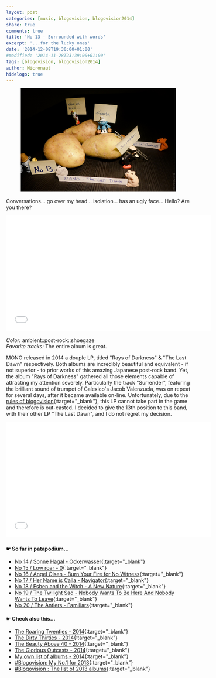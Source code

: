 ```yaml
---
layout: post
categories: [music, blogovision, blogovision2014]
share: true
comments: true
title: 'No 13 - Surrounded with words'
excerpt: '...for the lucky ones'
date: '2014-12-08T19:30:00+01:00'
#modified: '2014-11-28T23:39:00+01:00'
tags: [blogovision, blogovision2014]
author: Micronaut
hidelogo: true
---
```

<figure>
	<a href="/images/posts/blogovision/Mono.jpg"><img src="/images/posts/blogovision/Mono.jpg" alt="Mono-Image" class="center"/></a>
</figure>

Conversations... go over my head... isolation... has an ugly face... Hello? Are you there?

<iframe width="560" height="315" src="//www.youtube.com/embed/QQPhwQK4H1U" frameborder="0" allowfullscreen>&nbsp;</iframe>

*Color:* ambient::post-rock::shoegaze<br/>
*Favorite tracks:*  The entire album is great. 

MONO released in 2014 a douple LP, titled "Rays of Darkness" & "The Last Dawn" respectively. Both albums are incredibly beautiful and equivalent - if not superior - to prior works of this amazing Japanese post-rock band. Yet, the album "Rays of Darkness" gathered all those elements capable of attracting my attention severely. Particularly the track "Surrender", featuring the brilliant sound of trumpet of Calexico's Jacob Valenzuela, was on repeat for several days, after it became available on-line. Unfortunately, due to the [rules of blogovision](https://gone4sure.wordpress.com/2014/11/03/blogovision-2014-a-fine-mess/){:target="_blank"}, this LP cannot take part in the game and therefore is out-casted. I decided to give the 13th position to this band, with their other LP "The Last Dawn", and I do not regret my decision.

<iframe width="560" height="315" src="//www.youtube.com/embed/V36pcOxI92E" frameborder="0" allowfullscreen>&nbsp;</iframe>

#### &#x261B; So far in patapodium...
* [No 14 / Sonne Hagal - Ockerwasser](/music/blogovision/blogovision2014/blogovision2014-no14/){:target="_blank"}
* [No 15 / Low roar - 0](/music/blogovision/blogovision2014/blogovision2014-no15/){:target="_blank"}
* [No 16 / Angel Olsen - Burn Your Fire for No Witness](/music/blogovision/blogovision2014/blogovision2014-no16/){:target="_blank"}
* [No 17 / Her Name is Calla - Navigator](/music/blogovision/blogovision2014/blogovision2014-no17/){:target="_blank"}
* [No 18 / Esben and the Witch - A New Nature](/music/blogovision/blogovision2014/blogovision2014-no18/){:target="_blank"}
* [No 19 / The Twilight Sad - Nobody Wants To Be Here And Nobody Wants To Leave](/music/blogovision/blogovision2014/blogovision2014-no19/){:target="_blank"}
* [No 20 / The Antlers - Familiars](/music/blogovision/blogovision2014/blogovision2014-no20/){:target="_blank"}

#### &#x261B; Check also this…
* [The Roaring Twenties - 2014](/music/blogovision/blogovision2014/blogovision2014-the-roaring-twenties/){:target="_blank"}
* [The Dirty Thirties - 2014](/music/blogovision/blogovision2014/blogovision2014-the-dirty-thirties/){:target="_blank"}
* [The Beauty Above 40 - 2014](/music/blogovision/blogovision2014/blogovision2014-the-beauty-above-40/){:target="_blank"}
* [The Glorious Outcasts - 2014](/music/blogovision/blogovision2014/blogovision2014-the-glorious-outcasts-2014/){:target="_blank"}
* [My own list of albums - 2014](/music/blogovision/blogovision2014/complete-list-2014/){:target="_blank"}
* [#Blogovision: My No.1 for 2013](/music/blogovision/blogovision2013/blogovision2013-no01/){:target="_blank"}
* [#Blogovision : The list of 2013 albums](/music/blogovision/blogovision2013/blogovision-my-own-list-of-2013-nominees-albums/){:target="_blank"}